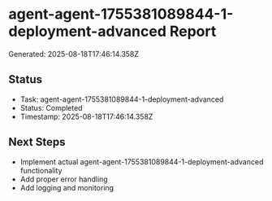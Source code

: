 # agent-agent-1755381089844-1-deployment-advanced Report

Generated: 2025-08-18T17:46:14.358Z

## Status
- Task: agent-agent-1755381089844-1-deployment-advanced
- Status: Completed
- Timestamp: 2025-08-18T17:46:14.358Z

## Next Steps
- Implement actual agent-agent-1755381089844-1-deployment-advanced functionality
- Add proper error handling
- Add logging and monitoring
